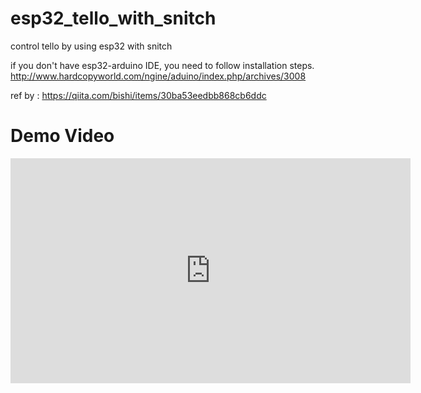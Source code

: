 # esp32_tello_with_snitch
control tello by using esp32 with snitch

if you don't have esp32-arduino IDE, you need to follow installation steps.
http://www.hardcopyworld.com/ngine/aduino/index.php/archives/3008

ref by : https://qiita.com/bishi/items/30ba53eedbb868cb6ddc

# Demo Video

<iframe width="640" height="360" src="https://youtu.be/unjvdZt-pKM" frameborder="0" gesture="media" allowfullscreen=""></iframe>

